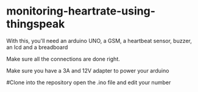 # monitoring-heartrate-using-thingspeak

With this, you'll need an arduino UNO, a GSM, a heartbeat sensor, buzzer, an lcd and a breadboard

Make sure all the connections are done right. 

Make sure you have a 3A and 12V adapter to power your arduino

#Clone into the repository
open the .ino file and edit your number
